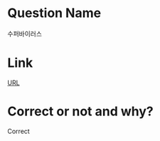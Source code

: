 # Question Name  
수퍼바이러스  

# Link
[URL](https://softeer.ai/practice/info.do?idx=1&eid=391)  

# Correct or not and why?  
Correct  

